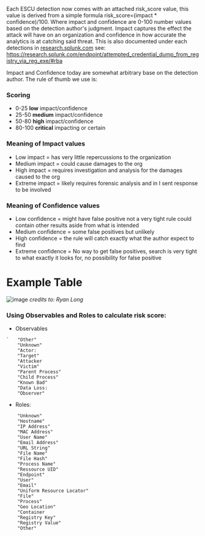 Each ESCU detection now comes with an attached risk_score value, this value is derived from a simple formula risk_score=(impact * confidence)/100. Where impact and confidence are 0-100 number values based on the detection author's judgment. Impact captures the effect the attack will have on an organization and confidence in how accurate the analytics is at catching said threat. This is also documented under each detections in [research.splunk.com](http://research.splunk.com/) see: https://research.splunk.com/endpoint/attempted_credential_dump_from_registry_via_reg_exe/#rba

Impact and Confidence today are somewhat arbitrary base on the detection author. The rule of thumb we use is:

### Scoring 
* 0-25 **low** impact/confidence
* 25-50 **medium** impact/confidence
* 50-80 **high** impact/confidence 
* 80-100 **critical** impacting or certain

### Meaning of Impact values

* Low impact = has very little repercussions to the organization
* Medium impact = could cause damages to the org
* High impact = requires investigation and analysis for the damages caused to the org
* Extreme impact = likely requires forensic analysis and in I sent response to be involved

### Meaning of Confidence values

* Low confidence = might have false positive not a very tight rule could contain other results aside from what is intended
* Medium confidence =  some false positives but unlikely
* High confidence = the rule will catch exactly what the author expect to find
* Extreme confidence = No way to get false positives, search is very tight to what exactly it looks for, no possibility for false positive

# Example Table
![image](https://user-images.githubusercontent.com/1476868/187281619-950d2f16-68d4-4488-9a8e-012af10f2d3d.png)
_credits to: Ryan Long_
 
### Using Observables and Roles to calculate risk score:

- Observables
```
`   "Other"
    "Unknown"
    "Actor:
    "Target"
    "Attacker
    "Victim"
    "Parent Process"
    "Child Process"
    "Known Bad"
    "Data Loss:
    "Observer"
```
- Roles: 
```
    "Unknown"
    "Hostname"
    "IP Address"
    "MAC Address"
    "User Name"
    "Email Address"
    "URL String"
    "File Name"
    "File Hash"
    "Process Name"
    "Ressource UID"
    "Endpoint"
    "User"
    "Email"
    "Uniform Resource Locator"
    "File"
    "Process"
    "Geo Location"
    "Container
    "Registry Key"
    "Registry Value"
    "Other"
```